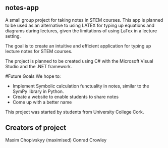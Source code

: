 ## notes-app
A small group project for taking notes in STEM courses.
This app is planned to be used as an alternative to using LATEX for typing up equations and diagrams during lectures, given the limitations of using LaTex in a lecture setting.


The goal is to create an intuitive and efficient application for typing up lecture notes for STEM courses.

The project is planned to be created using C# with the Microsoft Visual Studio and the .NET framework.

#Future Goals
We hope to:
- Implement Symbolic calculation functuality in notes, similar to the SymPy library in Python.
- Create a website to enable students to share notes
- Come up with a better name


This project was started by students from University College Cork.


## Creators of project
Maxim Chopivskyy (maximised) 
Conrad Crowley
